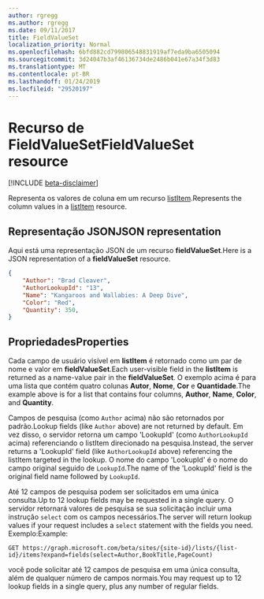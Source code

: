 ```yaml
---
author: rgregg
ms.author: rgregg
ms.date: 09/11/2017
title: FieldValueSet
localization_priority: Normal
ms.openlocfilehash: 6bfd882cd799806548831919af7eda9ba6505094
ms.sourcegitcommit: 3d24047b3af46136734de2486b041e67a34f3d83
ms.translationtype: MT
ms.contentlocale: pt-BR
ms.lasthandoff: 01/24/2019
ms.locfileid: "29520197"
---
```

# <a name="fieldvalueset-resource"></a><span data-ttu-id="6a828-102">Recurso de FieldValueSet</span><span class="sxs-lookup"><span data-stu-id="6a828-102">FieldValueSet resource</span></span>

[!INCLUDE [beta-disclaimer](../../includes/beta-disclaimer.md)]

<span data-ttu-id="6a828-103">Representa os valores de coluna em um recurso [listItem](listitem.md).</span><span class="sxs-lookup"><span data-stu-id="6a828-103">Represents the column values in a [listItem](listitem.md) resource.</span></span>

## <a name="json-representation"></a><span data-ttu-id="6a828-104">Representação JSON</span><span class="sxs-lookup"><span data-stu-id="6a828-104">JSON representation</span></span>

<span data-ttu-id="6a828-105">Aqui está uma representação JSON de um recurso **fieldValueSet**.</span><span class="sxs-lookup"><span data-stu-id="6a828-105">Here is a JSON representation of a **fieldValueSet** resource.</span></span>
<!-- { "blockType": "resource", "@odata.type": "microsoft.graph.fieldValueSet",
       "keyProperty": "id", "openType": true } -->

```json
{
    "Author": "Brad Cleaver",
    "AuthorLookupId": "13",
    "Name": "Kangaroos and Wallabies: A Deep Dive",
    "Color": "Red",
    "Quantity": 350,
}
```

## <a name="properties"></a><span data-ttu-id="6a828-106">Propriedades</span><span class="sxs-lookup"><span data-stu-id="6a828-106">Properties</span></span>

<span data-ttu-id="6a828-107">Cada campo de usuário visível em **listItem** é retornado como um par de nome e valor em **fieldValueSet**.</span><span class="sxs-lookup"><span data-stu-id="6a828-107">Each user-visible field in the **listItem** is returned as a name-value pair in the **fieldValueSet**.</span></span>
<span data-ttu-id="6a828-108">O exemplo acima é para uma lista que contém quatro colunas **Autor**, **Nome**, **Cor** e **Quantidade**.</span><span class="sxs-lookup"><span data-stu-id="6a828-108">The example above is for a list that contains four columns, **Author**, **Name**, **Color**, and **Quantity**.</span></span>

<span data-ttu-id="6a828-109">Campos de pesquisa (como `Author` acima) não são retornados por padrão.</span><span class="sxs-lookup"><span data-stu-id="6a828-109">Lookup fields (like `Author` above) are not returned by default.</span></span>
<span data-ttu-id="6a828-110">Em vez disso, o servidor retorna um campo 'LookupId' (como `AuthorLookupId` acima) referenciando o listItem direcionado na pesquisa.</span><span class="sxs-lookup"><span data-stu-id="6a828-110">Instead, the server returns a 'LookupId' field (like `AuthorLookupId` above) referencing the listItem targeted in the lookup.</span></span>
<span data-ttu-id="6a828-111">O nome do campo 'LookupId' é o nome do campo original seguido de `LookupId`.</span><span class="sxs-lookup"><span data-stu-id="6a828-111">The name of the 'LookupId' field is the original field name followed by `LookupId`.</span></span>

<span data-ttu-id="6a828-112">Até 12 campos de pesquisa podem ser solicitados em uma única consulta.</span><span class="sxs-lookup"><span data-stu-id="6a828-112">Up to 12 lookup fields may be requested in a single query.</span></span>
<span data-ttu-id="6a828-113">O servidor retornará valores de pesquisa se sua solicitação incluir uma instrução `select` com os campos necessários.</span><span class="sxs-lookup"><span data-stu-id="6a828-113">The server will return lookup values if your request includes a `select` statement with the fields you need.</span></span>
<span data-ttu-id="6a828-114">Exemplo:</span><span class="sxs-lookup"><span data-stu-id="6a828-114">Example:</span></span>

```http
GET https://graph.microsoft.com/beta/sites/{site-id}/lists/{list-id}/items?expand=fields(select=Author,BookTitle,PageCount)
```

<span data-ttu-id="6a828-115">você pode solicitar até 12 campos de pesquisa em uma única consulta, além de qualquer número de campos normais.</span><span class="sxs-lookup"><span data-stu-id="6a828-115">You may request up to 12 lookup fields in a single query, plus any number of regular fields.</span></span>

<!--
{
  "type": "#page.annotation",
  "description": "",
  "keywords": "",
  "section": "documentation",
  "tocPath": "Resources/FieldValueSet",
  "suppressions": [
    "Error: /api-reference/beta/resources/fieldvalueset.md:\r\n      Exception processing links.\r\n    System.ArgumentException: Link Definition was null. Link text: !INCLUDE [beta-disclaimer](../../includes/beta-disclaimer.md)\r\n      at ApiDoctor.Validation.DocFile.get_LinkDestinations()\r\n      at ApiDoctor.Validation.DocSet.ValidateLinks(Boolean includeWarnings, String[] relativePathForFiles, IssueLogger issues, Boolean requireFilenameCaseMatch, Boolean printOrphanedFiles)"
  ]
}
-->
